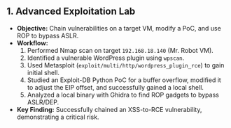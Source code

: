 ## 1. Advanced Exploitation Lab

* **Objective:** Chain vulnerabilities on a target VM, modify a PoC, and use ROP to bypass ASLR.
* **Workflow:**
    1.  Performed Nmap scan on target `192.168.18.140` (Mr. Robot VM).
    2.  Identified a vulnerable WordPress plugin using `wpscan`.
    3.  Used Metasploit (`exploit/multi/http/wordpress_plugin_rce`) to gain initial shell.
    4.  Studied an Exploit-DB Python PoC for a buffer overflow, modified it to adjust the EIP offset, and successfully gained a local shell.
    5.  Analyzed a local binary with Ghidra to find ROP gadgets to bypass ASLR/DEP.
* **Key Finding:** Successfully chained an XSS-to-RCE vulnerability, demonstrating a critical risk.
